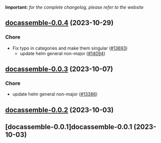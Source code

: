 **Important:**
*for the complete changelog, please refer to the website*




## [docassemble-0.0.4](https://github.com/truecharts/charts/compare/docassemble-0.0.3...docassemble-0.0.4) (2023-10-29)

### Chore

- Fix typo in categories and make them singular ([#13693](https://github.com/truecharts/charts/issues/13693))
  - update helm general non-major ([#14094](https://github.com/truecharts/charts/issues/14094))
  
  


## [docassemble-0.0.3](https://github.com/truecharts/charts/compare/docassemble-0.0.2...docassemble-0.0.3) (2023-10-07)

### Chore

- update helm general non-major ([#13386](https://github.com/truecharts/charts/issues/13386))
  
  


## [docassemble-0.0.2](https://github.com/truecharts/charts/compare/docassemble-0.0.1...docassemble-0.0.2) (2023-10-03)




## [docassemble-0.0.1]docassemble-0.0.1 (2023-10-03)

